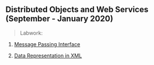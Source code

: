 ## Distributed Objects and Web Services (September - January 2020)

> Labwork:

1. [Message Passing Interface](https://github.com/AllanVikiru/DistributedObjectsWebServices/tree/mpi)

2. [Data Representation in XML](https://github.com/AllanVikiru/DistributedObjectsWebServices/tree/xml) 
